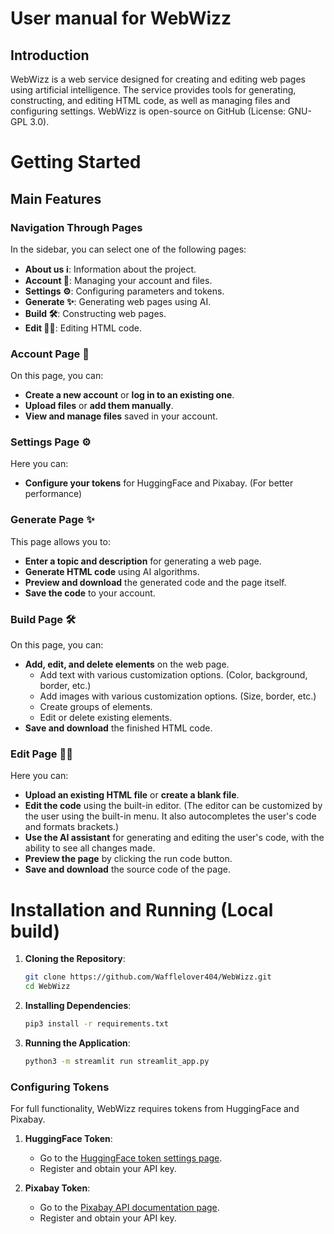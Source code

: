 # User manual for WebWizz

## Introduction
WebWizz is a web service designed for creating and editing web pages using artificial intelligence. The service provides tools for generating, constructing, and editing HTML code, as well as managing files and configuring settings. WebWizz is open-source on GitHub (License: GNU-GPL 3.0).

# Getting Started

## Main Features

### Navigation Through Pages
In the sidebar, you can select one of the following pages:
- **About us ℹ️**: Information about the project.
- **Account 👤**: Managing your account and files.
- **Settings ⚙️**: Configuring parameters and tokens.
- **Generate ✨**: Generating web pages using AI.
- **Build 🛠️**: Constructing web pages.
- **Edit 👨‍💻**: Editing HTML code.

### Account Page 👤
On this page, you can:
- **Create a new account** or **log in to an existing one**.
- **Upload files** or **add them manually**.
- **View and manage files** saved in your account.

### Settings Page ⚙️
Here you can:
- **Configure your tokens** for HuggingFace and Pixabay. (For better performance)

### Generate Page ✨
This page allows you to:
- **Enter a topic and description** for generating a web page.
- **Generate HTML code** using AI algorithms.
- **Preview and download** the generated code and the page itself.
- **Save the code** to your account.

### Build Page 🛠️
On this page, you can:
- **Add, edit, and delete elements** on the web page.
    - Add text with various customization options. (Color, background, border, etc.)
    - Add images with various customization options. (Size, border, etc.)
    - Create groups of elements.
    - Edit or delete existing elements.
- **Save and download** the finished HTML code.

### Edit Page 👨‍💻
Here you can:
- **Upload an existing HTML file** or **create a blank file**.
- **Edit the code** using the built-in editor. (The editor can be customized by the user using the built-in menu. It also autocompletes the user's code and formats brackets.)
- **Use the AI assistant** for generating and editing the user's code, with the ability to see all changes made.
- **Preview the page** by clicking the run code button.
- **Save and download** the source code of the page.

# Installation and Running (Local build) 

1. **Cloning the Repository**:
   ```bash
   git clone https://github.com/Wafflelover404/WebWizz.git
   cd WebWizz
   ```

2. **Installing Dependencies**:
   ```bash
   pip3 install -r requirements.txt
   ```

3. **Running the Application**:
   ```bash
   python3 -m streamlit run streamlit_app.py
   ```

### Configuring Tokens
For full functionality, WebWizz requires tokens from HuggingFace and Pixabay.

1. **HuggingFace Token**:
   - Go to the [HuggingFace token settings page](https://huggingface.co/settings/tokens).
   - Register and obtain your API key.

2. **Pixabay Token**:
   - Go to the [Pixabay API documentation page](https://pixabay.com/api/docs/).
   - Register and obtain your API key.
